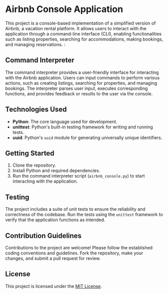 # Airbnb Console Application

This project is a console-based implementation of a simplified version of Airbnb, a vacation rental platform. It allows users to interact with the application through a command-line interface (CLI), enabling functionalities such as listing properties, searching for accommodations, making bookings, and managing reservations.
:

## Command Interpreter

The command interpreter provides a user-friendly interface for interacting with the Airbnb application. Users can input commands to perform various actions, such as creating listings, searching for properties, and managing bookings. The interpreter parses user input, executes corresponding functions, and provides feedback or results to the user via the console.

## Technologies Used

- **Python**: The core language used for development.
- **unittest**: Python's built-in testing framework for writing and running tests.
- **uuid**: Python's `uuid` module for generating universally unique identifiers.

## Getting Started

1. Clone the repository.
2. Install Python and required dependencies.
3. Run the command interpreter script (`airbnb_console.py`) to start interacting with the application.

## Testing

The project includes a suite of unit tests to ensure the reliability and correctness of the codebase. Run the tests using the `unittest` framework to verify that the application functions as intended.

## Contribution Guidelines

Contributions to the project are welcome! Please follow the established coding conventions and guidelines. Fork the repository, make your changes, and submit a pull request for review.

## License

This project is licensed under the [MIT License](LICENSE).

